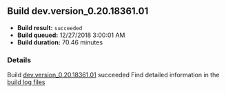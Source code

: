 ## Build dev.version_0.20.18361.01
- **Build result:** `succeeded`
- **Build queued:** 12/27/2018 3:00:01 AM
- **Build duration:** 70.46 minutes
### Details
Build [dev.version_0.20.18361.01](https://winappstudio.visualstudio.com/web/build.aspx?pcguid=a4ef43be-68ce-4195-a619-079b4d9834c2&builduri=vstfs%3a%2f%2f%2fBuild%2fBuild%2f26819) succeeded
Find detailed information in the [build log files](https://uwpctdiags.blob.core.windows.net/buildlogs/dev.version_0.20.18361.01_logs.zip)
